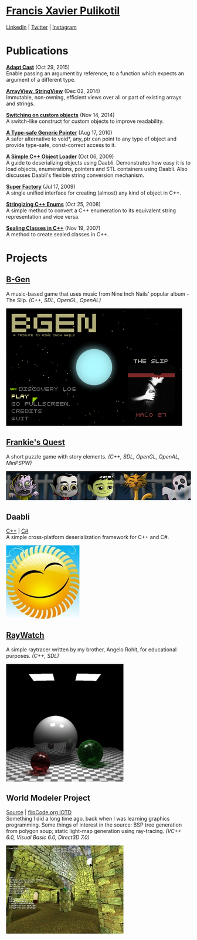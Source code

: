 # [Francis Xavier Pulikotil](https://francisxavier.github.io/)

[LinkedIn](https://www.linkedin.com/in/francisxavierjp/) \| [Twitter](https://twitter.com/francisxavierjp) \| [Instagram](https://www.instagram.com/francisxavierjp)  

# Publications

[**Adapt Cast**](https://www.codeproject.com/Tips/1042460/Adapt-Cast) (Oct 29, 2015)  
Enable passing an argument by reference, to a function which expects an argument of a different type.  

[**ArrayView, StringView**](https://www.codeproject.com/Articles/848746/ArrayView-StringView) (Dec 02, 2014)  
Immutable, non-owning, efficient views over all or part of existing arrays and strings.  

[**Switching on custom objects**](https://www.codeproject.com/Tips/842266/Switch-custom-object) (Nov 14, 2014)  
A switch-like construct for custom objects to improve readability.  

[**A Type-safe Generic Pointer**](https://www.codeproject.com/Articles/159454/A-Type-safe-Generic-Pointer) (Aug 17, 2010)  
A safer alternative to void*, any_ptr can point to any type of object and provide type-safe, const-correct access to it.  

[**A Simple C++ Object Loader**](https://sourceforge.net/p/daabli/code/HEAD/tree/trunk/Docs/Guide%20I.pdf?format=raw) (Oct 06, 2009)  
A guide to deserializing objects using Daabli. Demonstrates how easy it is to load objects, enumerations, pointers and STL containers using Daabli. Also discusses Daabli's flexible string conversion mechanism.  

[**Super Factory**](https://www.codeproject.com/Articles/254722/Super-Factory) (Jul 17, 2009)  
A single unified interface for creating (almost) any kind of object in C++.  

[**Stringizing C++ Enums**](https://www.codeproject.com/Articles/42035/Enum-to-String-and-Vice-Versa-in-C) (Oct 25, 2008)  
A simple method to convert a C++ enumeration to its equivalent string representation and vice versa.  

[**Sealing Classes in C++**](https://www.codeproject.com/Articles/42021/Sealing-Classes-in-C) (Nov 19, 2007)  
A method to create sealed classes in C++.  

# Projects

## [B-Gen](http://bgengame.blogspot.com/)
A music-based game that uses music from Nine Inch Nails’ popular album - The Slip. _(C++, SDL, OpenGL, OpenAL)_

<img src="images/bgen.png" alt="B-Gen title screen">

## [Frankie's Quest](http://frankiesquest.blogspot.com/)
A short puzzle game with story elements. _(C++, SDL, OpenGL, OpenAL, MinPSPW)_

<img src="images/frankiesquest.jpg" alt="Frankie's Quest banner">

## Daabli
[C++](http://daabli.sourceforge.net/) \| [C#](http://daabli.codeplex.com/)  
A simple cross-platform deserialization framework for C++ and C#.

<img src="images/daabli_logo.jpg" alt="Daabli logo">

## [RayWatch](http://sourceforge.net/projects/raywatch/)
A simple raytracer written by my brother, Angelo Rohit, for educational purposes. _(C++, SDL)_

<img src="images/raywatch.jpg" alt="Raywatch sample render" width="320">

## World Modeler Project
[Source](downloads/wmp_source.zip) \| [flipCode.org IOTD](http://www.flipcode.com/archives/09-25-2003.shtml)  
Something I did a long time ago, back when I was learning graphics programming. Some things of interest in the source: BSP tree generation from polygon soup; static light-map generation using ray-tracing. _(VC++ 6.0, Visual Basic 6.0, Direct3D 7.0)_

<img src="images/wmp.jpg" alt="World Modeler Project screenshot" width="320">
